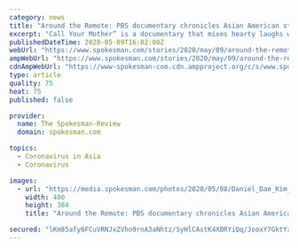 ```yaml
---
category: news
title: "Around the Remote: PBS documentary chronicles Asian American story"
excerpt: "Call Your Mother” is a documentary that mixes hearty laughs with warm memories. It features interviews with comedians who discuss the bond they share with the parent they call their greatest inspiration."
publishedDateTime: 2020-05-09T16:02:00Z
webUrl: "https://www.spokesman.com/stories/2020/may/09/around-the-remote-pbs-documentary-chronicles-asian/"
ampWebUrl: "https://www.spokesman.com/stories/2020/may/09/around-the-remote-pbs-documentary-chronicles-asian/?amp-content=amp"
cdnAmpWebUrl: "https://www-spokesman-com.cdn.ampproject.org/c/s/www.spokesman.com/stories/2020/may/09/around-the-remote-pbs-documentary-chronicles-asian/?amp-content=amp"
type: article
quality: 75
heat: 75
published: false

provider:
  name: The Spokesman-Review
  domain: spokesman.com

topics:
  - Coronavirus in Asia
  - Coronavirus

images:
  - url: "https://media.spokesman.com/photos/2020/05/08/Daniel_Dae_Kim_t480.jpg?40e0de30783bb1935d483cf08f48c33db09c842d"
    width: 480
    height: 384
    title: "Around the Remote: PBS documentary chronicles Asian American story"

secured: "lKm85afy6FCuVRNJxZVho9rnA3aNhtz/SyHlCAstK4XBRYiQq/JooxY7GktYzH9/KHtkdMUS7SbNTIW7sZ0PU7TiPC8T3Fd0vUBX0mOSLLnHHWteQLPm9V45BKg8pkGbGvAHC5zi1h66l8aY58LAwAYf4oi3p35AWBt39aPvKpIxHQCZG6Gxj/0Mo6PoPHIRg/23F5ol6D43rwHKh3qW0vLGURio6YqdmI3TMy+munDjFYUyZg+p80vM32x4lS+F7yuAk/WFA1hDqPtOHrNl5QykvBg9duGMgQycEawrtrvAcOREyEefriETpwb/xYUs;Wmn3+FW+lL+Erde3hxBSrw=="
---
```



